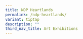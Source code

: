 ```yaml
---
title: NDP Heartlands
permalink: /ndp-heartlands/
variant: tiptap
description: ""
third_nav_title: Art Exhibitions
---
```


